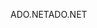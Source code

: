 <span data-ttu-id="6c34e-101">ADO.NET</span><span class="sxs-lookup"><span data-stu-id="6c34e-101">ADO.NET</span></span>